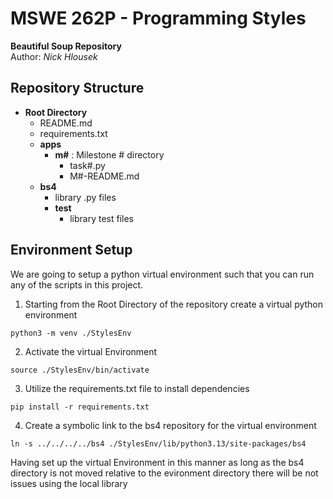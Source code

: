 # MSWE 262P - Programming Styles
**Beautiful Soup Repository**  
Author: *Nick Hlousek*

## Repository Structure
- **Root Directory**
  - README.md
  - requirements.txt
  - **apps**
    - **m#** : Milestone # directory
        - task#.py
        - M#-README.md
  - **bs4**
    - library .py files
    - **test**
        - library test files 
         

## Environment Setup
We are going to setup a python virtual environment such that you can run any of the scripts in this project.  

1. Starting from the Root Directory of the repository create a virtual python environment

```
python3 -m venv ./StylesEnv
```

2. Activate the virtual Environment
```
source ./StylesEnv/bin/activate
```

3. Utilize the requirements.txt file to install dependencies

```
pip install -r requirements.txt
```

4. Create a symbolic link to the bs4 repository for the virtual environment
```
ln -s ../../../../bs4 ./StylesEnv/lib/python3.13/site-packages/bs4 
```

Having set up the virtual Environment in this manner as long as the bs4
directory is not moved relative to the evironment directory there will
be not issues using the local library
